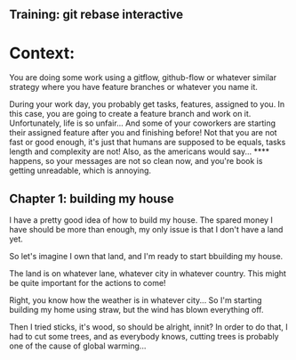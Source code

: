 Training: git rebase interactive
--------------------------------

# Context:

You are doing some work using a gitflow, github-flow or whatever similar strategy where you have feature branches or whatever you name it.

During your work day, you probably get tasks, features, assigned to you. In this case, you are going to create a feature branch and work on it.
Unfortunately, life is so unfair... And some of your coworkers are starting their assigned feature after you and finishing before! Not that you are not
fast or good enough, it's just that humans are supposed to be equals, tasks length and complexity are not! Also, as the americans would say... \*\*\*\* happens,
so your messages are not so clean now, and you're book is getting unreadable, which is annoying.

## Chapter 1: building my house

I have a pretty good idea of how to build my house. The spared money I have should be more than enough, my only issue is that I don't have a land yet.

So let's imagine I own that land, and I'm ready to start bbuilding my house.

The land is on whatever lane, whatever city in whatever country. This might be quite important for the actions to come!

Right, you know how the weather is in whatever city... So I'm starting building my home using straw, but the wind has blown everything off.

Then I tried sticks, it's wood, so should be alright, innit? In order to do that, I had to cut some trees, and as everybody knows, cutting trees is probably one of the cause of global warming...